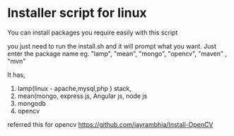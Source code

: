 # Installer script for linux

You can install packages you require easily with this script

you just need to run the install.sh and it will prompt what you want.
Just enter the package name eg. "lamp", "mean", "mongo", "opencv", "maven" , "mvn"

It has,

1. lamp(linux - apache,mysql,php ) stack, 
2. mean(mongo, express js, Angular js, node js
3. mongodb
4. opencv

referred this for opencv https://github.com/jayrambhia/Install-OpenCV
